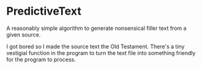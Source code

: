 # PredictiveText
A reasonably simple algorithm to generate nonsensical filler text from a given source.

I got bored so I made the source text the Old Testament.
There's a tiny vestigial function in the program to turn the text file into something friendly for the program to process.
